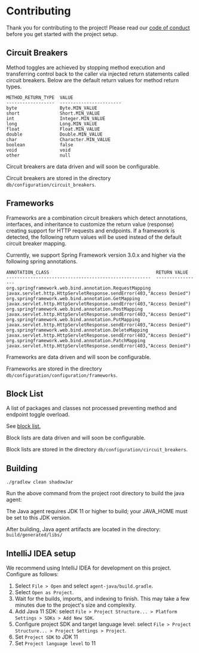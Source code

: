 # Contributing

Thank you for contributing to the project! Please read our [code of conduct](./CODE_OF_CONDUCT.md) before you get started with the project setup.

## Circuit Breakers

Method toggles are achieved by stopping method execution and transferring control back to the caller via injected return statements called circuit breakers.  Below are the default return values for method return types.

```
METHOD_RETURN_TYPE  VALUE
------------------  -----------------------
byte                Byte.MIN_VALUE
short               Short.MIN_VALUE
int                 Integer.MIN_VALUE
long                Long.MIN_VALUE
float               Float.MIN_VALUE
double              Double.MIN_VALUE
char                Character.MIN_VALUE
boolean             false
void                void
other               null
```
Circuit breakers are data driven and will soon be configurable.

Circuit breakers are stored in the directory `db/configuration/circuit_breakers`.

## Frameworks

Frameworks are a combination circuit breakers which detect annotations, interfaces, and inheritance to customize the return value (response) creating support for HTTP requests and endpoints.  If a framework is detected, the following return values will be used instead of the default circuit breaker mapping.

Currently, we support Spring Framework version 3.0.x and higher via the following spring annotations.

```
ANNOTATION_CLASS                                        RETURN VALUE
------------------------------------------------------  -----------------
org.springframework.web.bind.annotation.RequestMapping  javax.servlet.http.HttpServletResponse.sendError(403,"Access Denied")
org.springframework.web.bind.annotation.GetMapping      javax.servlet.http.HttpServletResponse.sendError(403,"Access Denied")
org.springframework.web.bind.annotation.PostMapping     javax.servlet.http.HttpServletResponse.sendError(403,"Access Denied")
org.springframework.web.bind.annotation.PutMapping      javax.servlet.http.HttpServletResponse.sendError(403,"Access Denied")
org.springframework.web.bind.annotation.DeleteMapping   javax.servlet.http.HttpServletResponse.sendError(403,"Access Denied")
org.springframework.web.bind.annotation.PatchMapping    javax.servlet.http.HttpServletResponse.sendError(403,"Access Denied")
```
Frameworks are data driven and will soon be configurable.

Frameworks are stored in the directory `db/configuration/configuration/frameworks`.

## Block List
A list of packages and classes not processed preventing method and endpoint toggle overload.

See [block list.](db/configuration/block_list/default.json)

Block lists are data driven and will soon be configurable.

Block lists are stored in the directory `db/configuration/circuit_breakers`.

## Building

`./gradlew clean shadowJar`

Run the above command from the project root directory to build the java agent:

The Java agent requires JDK 11 or higher to build; your JAVA_HOME must be set to this JDK version.

After building, Java agent artifacts are located in the directory: `build/generated/libs/`

## IntelliJ IDEA setup

We recommend using IntelliJ IDEA for development on this project. Configure as follows:

1. Select `File > Open` and select `agent-java/build.gradle`.
1. Select `Open as Project`.
1. Wait for the builds, imports, and indexing to finish. This may take a few minutes due to the project's size and complexity.
1. Add Java 11 SDK: select `File > Project Structure... > Platform Settings > SDKs > Add New SDK`.
1. Configure project SDK and target language level: select `File > Project Structure... > Project Settings > Project`.
1. Set `Project SDK` to JDK 11
1. Set `Project language level` to 11